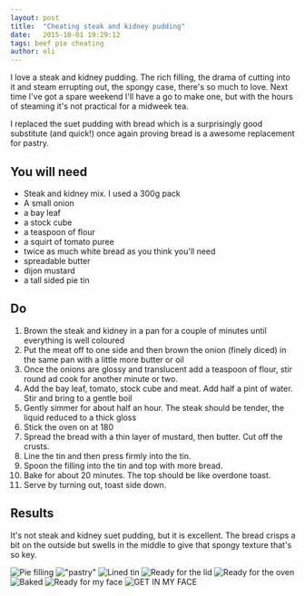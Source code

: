 ```yaml
---
layout: post
title:  "Cheating steak and kidney pudding"
date:   2015-10-01 19:29:12
tags: beef pie cheating
author: oli
---
```


I love a steak and kidney pudding.  The rich filling, the drama of cutting into it and steam errupting out, the spongy case, there's so much to love.  Next time I've got a spare weekend I'll have a go to make one, but with the hours of steaming it's not practical for a midweek tea.  

I replaced the suet pudding with bread which is a surprisingly good substitute (and quick!) once again proving bread is a awesome replacement for pastry.


## You will need

* Steak and kidney mix.  I used a 300g pack
* A small onion
* a bay leaf
* a stock cube 
* a teaspoon of flour
* a squirt of tomato puree
* twice as much white bread as you think you'll need
* spreadable butter
* dijon mustard
* a tall sided pie tin

## Do

1. Brown the steak and kidney in a pan for a couple of minutes until everything is well coloured
2. Put the meat off to one side and then brown the onion (finely diced) in the same pan with a little more butter or oil
3. Once the onions are glossy and translucent add a teaspoon of flour, stir round ad cook for another minute or two.
4. Add the bay leaf, tomato, stock cube and meat.  Add half a pint of water. Stir and bring to a gentle boil
5. Gently simmer for about half an hour.  The steak should be tender, the liquid reduced to a thick gloss
6. Stick the oven on at 180
7. Spread the bread with a thin layer of mustard, then butter. Cut off the crusts.
8. Line the tin and then press firmly into the tin.
9. Spoon the filling into the tin and top with more bread.
10. Bake for about 20 minutes.  The top should be like overdone toast.
11. Serve by turning out, toast side down.


## Results

It's not steak and kidney suet pudding, but it is excellent.  The bread crisps a bit on the outside but swells in the middle to give that spongy texture that's so key.



![Pie filling](/images/blog/steak-kidney/steak-kidney-1.jpg)
!["pastry"](/images/blog/steak-kidney/steak-kidney-2.jpg)
![Lined tin](/images/blog/steak-kidney/steak-kidney-3.jpg)
![Ready for the lid](/images/blog/steak-kidney/steak-kidney-4.jpg)
![Ready for the oven](/images/blog/steak-kidney/steak-kidney-5.jpg)
![Baked](/images/blog/steak-kidney/steak-kidney-6.jpg)
![Ready for my face](/images/blog/steak-kidney/steak-kidney-7.jpg)
![GET IN MY FACE](/images/blog/steak-kidney/steak-kidney-8.jpg)

